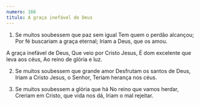 ```yaml
---
numero: 166
titulo: A graça inefável de Deus
---
```

1. Se muitos soubessem que paz sem igual
Tem quem o perdão alcançou;
Por fé buscariam a graça eternal;
Iriam a Deus, que os amou.

A graça inefável de Deus,
Que veio por Cristo Jesus,
É dom excelente que leva aos céus,
Ao reino de glória e luz.

2. Se muitos soubessem que grande amor
Desfrutam os santos de Deus,
Iriam a Cristo Jesus, o Senhor,
Teriam herança nos céus.

3. Se muitos soubessem a glória que há
No reino que vamos herdar,
Creriam em Cristo, que vida nos dá,
Iriam o mal rejeitar.
